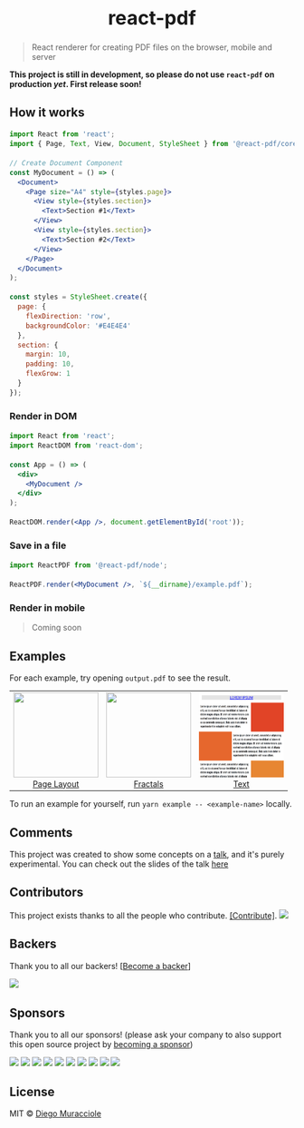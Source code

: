 <div align="center">
  <big>
    <h1>react-pdf</h1>
  </big>
</div>


> React renderer for creating PDF files on the browser, mobile and server

**This project is still in development, so please do not use `react-pdf` on production _yet_. First release soon!**

## How it works

```jsx
import React from 'react';
import { Page, Text, View, Document, StyleSheet } from '@react-pdf/core';

// Create Document Component
const MyDocument = () => (
  <Document>
    <Page size="A4" style={styles.page}>
      <View style={styles.section}>
        <Text>Section #1</Text>
      </View>
      <View style={styles.section}>
        <Text>Section #2</Text>
      </View>
    </Page>
  </Document>
);

const styles = StyleSheet.create({
  page: {
    flexDirection: 'row',
    backgroundColor: '#E4E4E4'
  },
  section: {
    margin: 10,
    padding: 10,
    flexGrow: 1
  }
});
```

### Render in DOM
```jsx
import React from 'react';
import ReactDOM from 'react-dom';

const App = () => (
  <div>
    <MyDocument />
  </div>
);

ReactDOM.render(<App />, document.getElementById('root'));
```

### Save in a file
```jsx
import ReactPDF from '@react-pdf/node';

ReactPDF.render(<MyDocument />, `${__dirname}/example.pdf`);
```

### Render in mobile
> Coming soon

## Examples
For each example, try opening `output.pdf` to see the result.

<table>
	<tbody>
		<tr>
			<td align="center" valign="top">
				<img width="150" height="150" src="https://github.com/diegomura/react-pdf/blob/master/examples/page-layout/thumb.png">
				<br>
				<a href="https://github.com/diegomura/react-pdf/tree/master/examples/page-layout/">Page Layout</a>
			</td>  
			<td align="center" valign="top">
				<img width="150" height="150" src="https://github.com/diegomura/react-pdf/blob/master/examples/fractals/thumb.png">
				<br>
				<a href="https://github.com/diegomura/react-pdf/tree/master/examples/fractals/">Fractals</a>
			</td>  
			<td align="center" valign="top">
				<img width="150" height="150" src="https://github.com/diegomura/react-pdf/blob/master/examples/text/thumb.png">
				<br>
				<a href="https://github.com/diegomura/react-pdf/tree/master/examples/text/">Text</a>
			</td>  
		</tr>
	</tbody>
</table>

To run an example for yourself, run `yarn example -- <example-name>` locally.

## Comments
This project was created to show some concepts on a [talk](https://www.meetup.com/ReactJS-Uruguay/events/234567399/), and it's purely experimental. You can check out the slides of the talk [here](https://diegomura.github.io/think-react-slides/)

## Contributors

This project exists thanks to all the people who contribute. [[Contribute]](blob/master/CONTRIBUTING.md).
<a href="graphs/contributors"><img src="https://opencollective.com/react-pdf/contributors.svg?width=890" /></a>


## Backers

Thank you to all our backers! [[Become a backer](https://opencollective.com/react-pdf#backer)]

<a href="https://opencollective.com/react-pdf#backers" target="_blank"><img src="https://opencollective.com/react-pdf/backers.svg?width=890"></a>


## Sponsors

Thank you to all our sponsors! (please ask your company to also support this open source project by [becoming a sponsor](https://opencollective.com/react-pdf#sponsor))

<a href="https://opencollective.com/react-pdf/sponsor/0/website" target="_blank"><img src="https://opencollective.com/react-pdf/sponsor/0/avatar.svg"></a>
<a href="https://opencollective.com/react-pdf/sponsor/1/website" target="_blank"><img src="https://opencollective.com/react-pdf/sponsor/1/avatar.svg"></a>
<a href="https://opencollective.com/react-pdf/sponsor/2/website" target="_blank"><img src="https://opencollective.com/react-pdf/sponsor/2/avatar.svg"></a>
<a href="https://opencollective.com/react-pdf/sponsor/3/website" target="_blank"><img src="https://opencollective.com/react-pdf/sponsor/3/avatar.svg"></a>
<a href="https://opencollective.com/react-pdf/sponsor/4/website" target="_blank"><img src="https://opencollective.com/react-pdf/sponsor/4/avatar.svg"></a>
<a href="https://opencollective.com/react-pdf/sponsor/5/website" target="_blank"><img src="https://opencollective.com/react-pdf/sponsor/5/avatar.svg"></a>
<a href="https://opencollective.com/react-pdf/sponsor/6/website" target="_blank"><img src="https://opencollective.com/react-pdf/sponsor/6/avatar.svg"></a>
<a href="https://opencollective.com/react-pdf/sponsor/7/website" target="_blank"><img src="https://opencollective.com/react-pdf/sponsor/7/avatar.svg"></a>
<a href="https://opencollective.com/react-pdf/sponsor/8/website" target="_blank"><img src="https://opencollective.com/react-pdf/sponsor/8/avatar.svg"></a>
<a href="https://opencollective.com/react-pdf/sponsor/9/website" target="_blank"><img src="https://opencollective.com/react-pdf/sponsor/9/avatar.svg"></a>



## License

MIT © [Diego Muracciole](http://github.com/diegomura)
